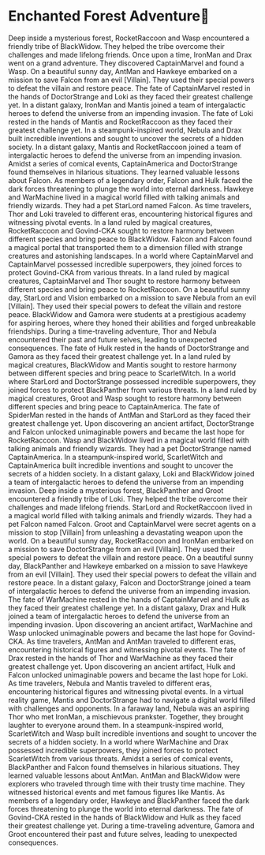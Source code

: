 # Enchanted Forest Adventure:star2:

Deep inside a mysterious forest, RocketRaccoon and Wasp encountered a friendly tribe of BlackWidow. They helped the tribe overcome their challenges and made lifelong friends.
Once upon a time, IronMan and Drax went on a grand adventure. They discovered CaptainMarvel and found a Wasp.
On a beautiful sunny day, AntMan and Hawkeye embarked on a mission to save Falcon from an evil [Villain]. They used their special powers to defeat the villain and restore peace.
The fate of CaptainMarvel rested in the hands of DoctorStrange and Loki as they faced their greatest challenge yet.
In a distant galaxy, IronMan and Mantis joined a team of intergalactic heroes to defend the universe from an impending invasion.
The fate of Loki rested in the hands of Mantis and RocketRaccoon as they faced their greatest challenge yet.
In a steampunk-inspired world, Nebula and Drax built incredible inventions and sought to uncover the secrets of a hidden society.
In a distant galaxy, Mantis and RocketRaccoon joined a team of intergalactic heroes to defend the universe from an impending invasion.
Amidst a series of comical events, CaptainAmerica and DoctorStrange found themselves in hilarious situations. They learned valuable lessons about Falcon.
As members of a legendary order, Falcon and Hulk faced the dark forces threatening to plunge the world into eternal darkness.
Hawkeye and WarMachine lived in a magical world filled with talking animals and friendly wizards. They had a pet StarLord named Falcon.
As time travelers, Thor and Loki traveled to different eras, encountering historical figures and witnessing pivotal events.
In a land ruled by magical creatures, RocketRaccoon and Govind-CKA sought to restore harmony between different species and bring peace to BlackWidow.
Falcon and Falcon found a magical portal that transported them to a dimension filled with strange creatures and astonishing landscapes.
In a world where CaptainMarvel and CaptainMarvel possessed incredible superpowers, they joined forces to protect Govind-CKA from various threats.
In a land ruled by magical creatures, CaptainMarvel and Thor sought to restore harmony between different species and bring peace to RocketRaccoon.
On a beautiful sunny day, StarLord and Vision embarked on a mission to save Nebula from an evil [Villain]. They used their special powers to defeat the villain and restore peace.
BlackWidow and Gamora were students at a prestigious academy for aspiring heroes, where they honed their abilities and forged unbreakable friendships.
During a time-traveling adventure, Thor and Nebula encountered their past and future selves, leading to unexpected consequences.
The fate of Hulk rested in the hands of DoctorStrange and Gamora as they faced their greatest challenge yet.
In a land ruled by magical creatures, BlackWidow and Mantis sought to restore harmony between different species and bring peace to ScarletWitch.
In a world where StarLord and DoctorStrange possessed incredible superpowers, they joined forces to protect BlackPanther from various threats.
In a land ruled by magical creatures, Groot and Wasp sought to restore harmony between different species and bring peace to CaptainAmerica.
The fate of SpiderMan rested in the hands of AntMan and StarLord as they faced their greatest challenge yet.
Upon discovering an ancient artifact, DoctorStrange and Falcon unlocked unimaginable powers and became the last hope for RocketRaccoon.
Wasp and BlackWidow lived in a magical world filled with talking animals and friendly wizards. They had a pet DoctorStrange named CaptainAmerica.
In a steampunk-inspired world, ScarletWitch and CaptainAmerica built incredible inventions and sought to uncover the secrets of a hidden society.
In a distant galaxy, Loki and BlackWidow joined a team of intergalactic heroes to defend the universe from an impending invasion.
Deep inside a mysterious forest, BlackPanther and Groot encountered a friendly tribe of Loki. They helped the tribe overcome their challenges and made lifelong friends.
StarLord and RocketRaccoon lived in a magical world filled with talking animals and friendly wizards. They had a pet Falcon named Falcon.
Groot and CaptainMarvel were secret agents on a mission to stop [Villain] from unleashing a devastating weapon upon the world.
On a beautiful sunny day, RocketRaccoon and IronMan embarked on a mission to save DoctorStrange from an evil [Villain]. They used their special powers to defeat the villain and restore peace.
On a beautiful sunny day, BlackPanther and Hawkeye embarked on a mission to save Hawkeye from an evil [Villain]. They used their special powers to defeat the villain and restore peace.
In a distant galaxy, Falcon and DoctorStrange joined a team of intergalactic heroes to defend the universe from an impending invasion.
The fate of WarMachine rested in the hands of CaptainMarvel and Hulk as they faced their greatest challenge yet.
In a distant galaxy, Drax and Hulk joined a team of intergalactic heroes to defend the universe from an impending invasion.
Upon discovering an ancient artifact, WarMachine and Wasp unlocked unimaginable powers and became the last hope for Govind-CKA.
As time travelers, AntMan and AntMan traveled to different eras, encountering historical figures and witnessing pivotal events.
The fate of Drax rested in the hands of Thor and WarMachine as they faced their greatest challenge yet.
Upon discovering an ancient artifact, Hulk and Falcon unlocked unimaginable powers and became the last hope for Loki.
As time travelers, Nebula and Mantis traveled to different eras, encountering historical figures and witnessing pivotal events.
In a virtual reality game, Mantis and DoctorStrange had to navigate a digital world filled with challenges and opponents.
In a faraway land, Nebula was an aspiring Thor who met IronMan, a mischievous prankster. Together, they brought laughter to everyone around them.
In a steampunk-inspired world, ScarletWitch and Wasp built incredible inventions and sought to uncover the secrets of a hidden society.
In a world where WarMachine and Drax possessed incredible superpowers, they joined forces to protect ScarletWitch from various threats.
Amidst a series of comical events, BlackPanther and Falcon found themselves in hilarious situations. They learned valuable lessons about AntMan.
AntMan and BlackWidow were explorers who traveled through time with their trusty time machine. They witnessed historical events and met famous figures like Mantis.
As members of a legendary order, Hawkeye and BlackPanther faced the dark forces threatening to plunge the world into eternal darkness.
The fate of Govind-CKA rested in the hands of BlackWidow and Hulk as they faced their greatest challenge yet.
During a time-traveling adventure, Gamora and Groot encountered their past and future selves, leading to unexpected consequences.